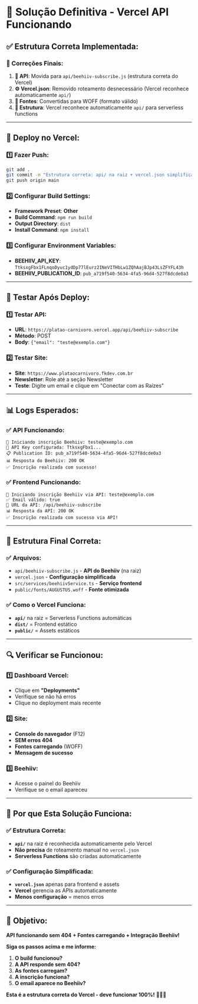 # 🚀 Solução Definitiva - Vercel API Funcionando

## **✅ Estrutura Correta Implementada:**

### **🔧 Correções Finais:**
1. **📁 API**: Movida para `api/beehiiv-subscribe.js` (estrutura correta do Vercel)
2. **⚙️ Vercel.json**: Removido roteamento desnecessário (Vercel reconhece automaticamente `api/`)
3. **📝 Fontes**: Convertidas para WOFF (formato válido)
4. **🔗 Estrutura**: Vercel reconhece automaticamente `api/` para serverless functions

---

## **🚀 Deploy no Vercel:**

### **1️⃣ Fazer Push:**
```bash
git add .
git commit -m "Estrutura correta: api/ na raiz + vercel.json simplificado"
git push origin main
```

### **2️⃣ Configurar Build Settings:**
- **Framework Preset**: **Other**
- **Build Command**: `npm run build`
- **Output Directory**: `dist`
- **Install Command**: `npm install`

### **3️⃣ Configurar Environment Variables:**
- **BEEHIIV_API_KEY**: `TtksxgFbx1FLnqoDyuc1ydDp77lEurz2INeVITHbLw1ZQhAajBJp43LsZFYFL43h`
- **BEEHIIV_PUBLICATION_ID**: `pub_a719f540-5634-4fa5-96d4-527f8dcde0a3`

---

## **🧪 Testar Após Deploy:**

### **1️⃣ Testar API:**
- **URL**: `https://platao-carnivoro.vercel.app/api/beehiiv-subscribe`
- **Método**: POST
- **Body**: `{"email": "teste@exemplo.com"}`

### **2️⃣ Testar Site:**
- **Site**: `https://www.plataocarnivoro.fkdev.com.br`
- **Newsletter**: Role até a seção Newsletter
- **Teste**: Digite um email e clique em "Conectar com as Raízes"

---

## **📊 Logs Esperados:**

### **✅ API Funcionando:**
```
🚀 Iniciando inscrição Beehiiv: teste@exemplo.com
🔑 API Key configurada: TtksxgFbx1...
📋 Publication ID: pub_a719f540-5634-4fa5-96d4-527f8dcde0a3
📊 Resposta do Beehiiv: 200 OK
✅ Inscrição realizada com sucesso!
```

### **✅ Frontend Funcionando:**
```
🚀 Iniciando inscrição Beehiiv via API: teste@exemplo.com
✅ Email válido: true
📍 URL da API: /api/beehiiv-subscribe
📊 Resposta da API: 200 OK
✅ Inscrição realizada com sucesso via API!
```

---

## **🎯 Estrutura Final Correta:**

### **✅ Arquivos:**
- `api/beehiiv-subscribe.js` - **API do Beehiiv** (na raiz)
- `vercel.json` - **Configuração simplificada**
- `src/services/beehiivService.ts` - **Serviço frontend**
- `public/fonts/AUGUSTUS.woff` - **Fonte otimizada**

### **✅ Como o Vercel Funciona:**
- **`api/`** na raiz = Serverless Functions automáticas
- **`dist/`** = Frontend estático
- **`public/`** = Assets estáticos

---

## **🔍 Verificar se Funcionou:**

### **1️⃣ Dashboard Vercel:**
- Clique em **"Deployments"**
- Verifique se não há erros
- Clique no deployment mais recente

### **2️⃣ Site:**
- **Console do navegador** (F12)
- **SEM erros 404**
- **Fontes carregando** (WOFF)
- **Mensagem de sucesso**

### **3️⃣ Beehiiv:**
- Acesse o painel do Beehiiv
- Verifique se o email apareceu

---

## **🎯 Por que Esta Solução Funciona:**

### **✅ Estrutura Correta:**
- **`api/`** na raiz é reconhecida automaticamente pelo Vercel
- **Não precisa** de roteamento manual no `vercel.json`
- **Serverless Functions** são criadas automaticamente

### **✅ Configuração Simplificada:**
- **`vercel.json`** apenas para frontend e assets
- **Vercel** gerencia as APIs automaticamente
- **Menos configuração** = menos erros

---

## **🎯 Objetivo:**

**API funcionando sem 404 + Fontes carregando + Integração Beehiiv!**

**Siga os passos acima e me informe:**
1. **O build funcionou?**
2. **A API responde sem 404?**
3. **As fontes carregam?**
4. **A inscrição funciona?**
5. **O email aparece no Beehiiv?**

**Esta é a estrutura correta do Vercel - deve funcionar 100%!** 🚀✨🔥
